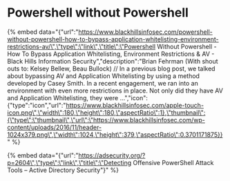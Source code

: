 # Powershell without Powershell



{% embed data="{\"url\":\"https://www.blackhillsinfosec.com/powershell-without-powershell-how-to-bypass-application-whitelisting-environment-restrictions-av/\",\"type\":\"link\",\"title\":\"Powershell Without Powershell - How To Bypass Application Whitelisting, Environment Restrictions & AV - Black Hills Information Security\",\"description\":\"Brian Fehrman \(With shout outs to: Kelsey Bellew, Beau Bullock\) // In a previous blog post, we talked about bypassing AV and Application Whitelisting by using a method developed by Casey Smith. In a recent engagement, we ran into an environment with even more restrictions in place. Not only did they have AV and Application Whitelisting, they were …\",\"icon\":{\"type\":\"icon\",\"url\":\"https://www.blackhillsinfosec.com/apple-touch-icon.png\",\"width\":180,\"height\":180,\"aspectRatio\":1},\"thumbnail\":{\"type\":\"thumbnail\",\"url\":\"https://www.blackhillsinfosec.com/wp-content/uploads/2016/11/header-1024x379.png\",\"width\":1024,\"height\":379,\"aspectRatio\":0.3701171875}}" %}

{% embed data="{\"url\":\"https://adsecurity.org/?p=2604\",\"type\":\"link\",\"title\":\"Detecting Offensive PowerShell Attack Tools – Active Directory Security\"}" %}


